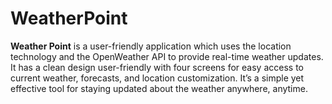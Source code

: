 # WeatherPoint

**Weather Point** is a user-friendly application which uses the location technology and the OpenWeather API to provide real-time weather updates. 
It has a clean design user-friendly with four screens for easy access to current weather, forecasts, and location customization. 
It’s a simple yet effective tool for staying updated about the weather anywhere, anytime.
